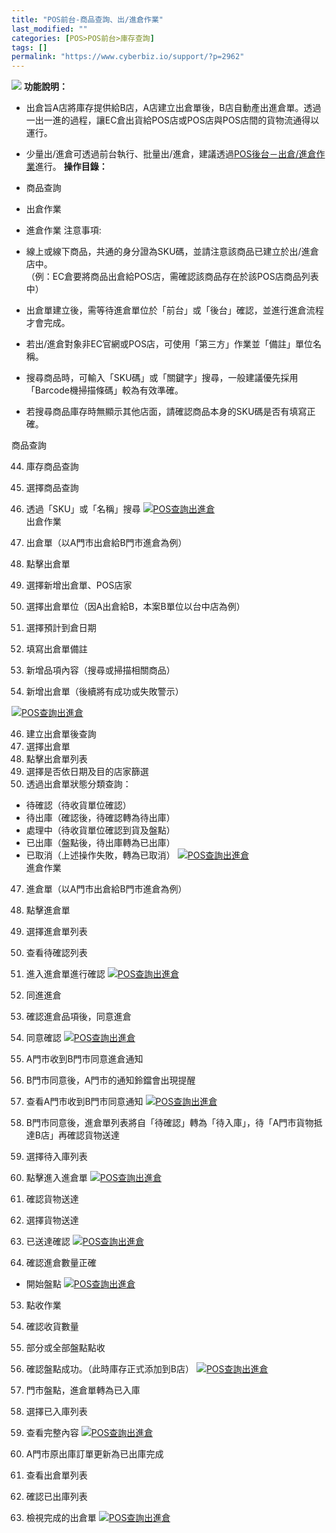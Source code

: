 ```yaml
---
title: "POS前台-商品查詢、出/進倉作業"
last_modified: ""
categories: [POS>POS前台>庫存查詢]
tags: []
permalink: "https://www.cyberbiz.io/support/?p=2962"
---
```


![](https://www.cyberbiz.io/support/wp-content/uploads/企業版.png) **功能說明：**  

* 出倉旨A店將庫存提供給B店，A店建立出倉單後，B店自動產出進倉單。透過一出一進的過程，讓EC倉出貨給POS店或POS店與POS店間的貨物流通得以運行。
* 少量出/進倉可透過前台執行、批量出/進倉，建議透過[POS後台－出倉/進倉作業](https://www.cyberbiz.io/support/?p=4623)進行。
**操作目錄：**

* 商品查詢 
* 出倉作業
* 進倉作業
注意事項:  

* 線上或線下商品，共通的身分證為SKU碼，並請注意該商品已建立於出/進倉店中。  
（例：EC倉要將商品出倉給POS店，需確認該商品存在於該POS店商品列表中）

* 出倉單建立後，需等待進倉單位於「前台」或「後台」確認，並進行進倉流程才會完成。
* 若出/進倉對象非EC官網或POS店，可使用「第三方」作業並「備註」單位名稱。
* 搜尋商品時，可輸入「SKU碼」或「關鍵字」搜尋，一般建議優先採用「Barcode機掃描條碼」較為有效準確。
* 若搜尋商品庫存時無顯示其他店面，請確認商品本身的SKU碼是否有填寫正確。

商品查詢

44. 庫存商品查詢


1. 選擇商品查詢
2. 透過「SKU」或「名稱」搜尋
[![POS查詢出進倉](https://www.cyberbiz.io/support/wp-content/uploads/庫存查詢進出倉1.png)](https://www.cyberbiz.io/support/wp-content/uploads/庫存查詢進出倉1.png)  
出倉作業

45. 出倉單（以A門市出倉給B門市進倉為例）


1. 點擊出倉單
2. 選擇新增出倉單、POS店家
3. 選擇出倉單位（因A出倉給B，本案B單位以台中店為例）
4. 選擇預計到倉日期
5. 填寫出倉單備註
6. 新增品項內容（搜尋或掃描相關商品）
7. 新增出倉單（後續將有成功或失敗警示）

[![POS查詢出進倉](https://www.cyberbiz.io/support/wp-content/uploads/庫存查詢進出倉2.png)](https://www.cyberbiz.io/support/wp-content/uploads/庫存查詢進出倉2.png)  

46. 建立出倉單後查詢
1. 選擇出倉單
2. 點擊出倉單列表
3. 選擇是否依日期及目的店家篩選
4. 透過出倉單狀態分類查詢：
* 待確認（待收貨單位確認）
* 待出庫（確認後，待確認轉為待出庫）
* 處理中（待收貨單位確認到貨及盤點）
* 已出庫（盤點後，待出庫轉為已出庫）
* 已取消（上述操作失敗，轉為已取消）
[![POS查詢出進倉](https://www.cyberbiz.io/support/wp-content/uploads/庫存查詢進出倉3-1.png)](https://www.cyberbiz.io/support/wp-content/uploads/庫存查詢進出倉3-1.png)  
進倉作業

47. 進倉單（以A門市出倉給B門市進倉為例）
1. 點擊進倉單
2. 選擇進倉單列表
3. 查看待確認列表
4. 進入進倉單進行確認
[![POS查詢出進倉](https://www.cyberbiz.io/support/wp-content/uploads/庫存查詢進出倉4.png)](https://www.cyberbiz.io/support/wp-content/uploads/庫存查詢進出倉4.png)  

48. 同進進倉
1. 確認進倉品項後，同意進倉
2. 同意確認
[![POS查詢出進倉](https://www.cyberbiz.io/support/wp-content/uploads/庫存查詢進出倉5.png)](https://www.cyberbiz.io/support/wp-content/uploads/庫存查詢進出倉5.png)  

49. A門市收到B門市同意進倉通知
1. B門市同意後，A門市的通知鈴鐺會出現提醒
2. 查看A門市收到B門市同意通知
[![POS查詢出進倉](https://www.cyberbiz.io/support/wp-content/uploads/庫存查詢進出倉6.png)](https://www.cyberbiz.io/support/wp-content/uploads/庫存查詢進出倉6.png)  

50. B門市同意後，進倉單列表將自「待確認」轉為「待入庫」，待「A門市貨物抵達B店」再確認貨物送達
1. 選擇待入庫列表
2. 點擊進入進倉單
[![POS查詢出進倉](https://www.cyberbiz.io/support/wp-content/uploads/庫存查詢進出倉7.png)](https://www.cyberbiz.io/support/wp-content/uploads/庫存查詢進出倉7.png)  

51. 確認貨物送達
1. 選擇貨物送達
2. 已送達確認
[![POS查詢出進倉](https://www.cyberbiz.io/support/wp-content/uploads/庫存查詢進出倉8.png)](https://www.cyberbiz.io/support/wp-content/uploads/庫存查詢進出倉8.png)  

52. 確認進倉數量正確
* 開始盤點
[![POS查詢出進倉](https://www.cyberbiz.io/support/wp-content/uploads/庫存查詢進出倉9.png)](https://www.cyberbiz.io/support/wp-content/uploads/庫存查詢進出倉9.png)  

53. 點收作業
1. 確認收貨數量
2. 部分或全部盤點點收
3. 確認盤點成功。（此時庫存正式添加到B店）
[![POS查詢出進倉](https://www.cyberbiz.io/support/wp-content/uploads/庫存查詢進出倉10.png)](https://www.cyberbiz.io/support/wp-content/uploads/庫存查詢進出倉10.png)  

54. 門市盤點，進倉單轉為已入庫
1. 選擇已入庫列表
2. 查看完整內容
[![POS查詢出進倉](https://www.cyberbiz.io/support/wp-content/uploads/庫存查詢進出倉11.png)](https://www.cyberbiz.io/support/wp-content/uploads/庫存查詢進出倉11.png)  

55. A門市原出庫訂單更新為已出庫完成
1. 查看出倉單列表
2. 確認已出庫列表
3. 檢視完成的出倉單
[![POS查詢出進倉](https://www.cyberbiz.io/support/wp-content/uploads/庫存查詢進出倉12.png)](https://www.cyberbiz.io/support/wp-content/uploads/庫存查詢進出倉12.png)  

